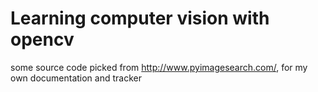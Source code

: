 # Learning computer vision with opencv

some source code picked from http://www.pyimagesearch.com/, for my own documentation and tracker
